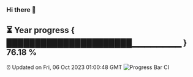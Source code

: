 ### Hi there 👋
⏳ Year progress { ██████████████████████▁▁▁▁▁▁▁▁ } 76.18 %
---
⏰ Updated on Fri, 06 Oct 2023 01:00:48 GMT
![Progress Bar CI](https://github.com/liununu/liununu/workflows/Progress%20Bar%20CI/badge.svg)
